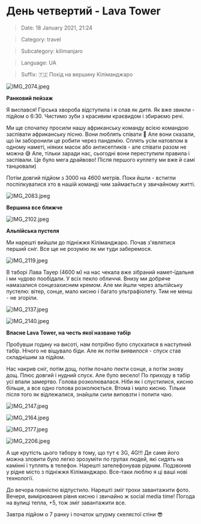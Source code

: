 # День четвертий - **Lava Tower**

> Date: 18 January 2021, 21:24

> Category: travel

> Subcategory: kilimanjaro

> Language: UA

> Suffix: 🇹🇿 Похід на вершину Кіліманджаро

![IMG_2074.jpeg](https://res.craft.do/user/full/b5a256f3-51ff-c8e5-10fe-9343b6a0451d/doc/F4CC4F0B-97DA-4752-BE3C-BCD8ECCC932E/401CC61C-4120-4B41-9FDB-D119035CCD73_2/IMG_2074.jpeg)

**Ранковий пейзаж**

Я виспався! Гірська хвороба відступила і я спав як дитя. Як вже звикли - підйом о 6:30. Чистимо зуби з красивим краєвидом і збираємо речі.

Ми ще спочатку просили нашу африканську команду всією командою заспівати африканську пісню. Вони люблять співати 🙂 Але вони сказали, що їм заборонили це робити через пандемію. Сплять усім натовпом в одному наметі, ніяких масок або антисептиків - але співати разом не можна 😅 Але, тільки заради нас, сьогодні вони переступили правила і заспівали. Це було мега драйвово! Після першого куплету ми вже й самі танцювали)

Потім довгий підйом з 3000 на 4600 метрів. Поки йшли - встигли поспілкуватися хто в нашій команді чим займається у звичайному житті.

![IMG_2083.jpeg](https://res.craft.do/user/full/b5a256f3-51ff-c8e5-10fe-9343b6a0451d/doc/F4CC4F0B-97DA-4752-BE3C-BCD8ECCC932E/73E1A28C-459E-49D2-8D6F-EAF10F91E539_2/IMG_2083.jpeg)

**Вершина все ближче**

![IMG_2102.jpeg](https://res.craft.do/user/full/b5a256f3-51ff-c8e5-10fe-9343b6a0451d/doc/F4CC4F0B-97DA-4752-BE3C-BCD8ECCC932E/949A43FB-6494-49E1-8BC8-6FD87DFA6D87_2/IMG_2102.jpeg)

**Альпійська пустеля**

Ми нарешті вийшли до підніжжя Кіліманджаро. Почав з'являтися перший сніг. Все ще не розумію як ми туди заберемося.

![IMG_2119.jpeg](https://res.craft.do/user/full/b5a256f3-51ff-c8e5-10fe-9343b6a0451d/doc/F4CC4F0B-97DA-4752-BE3C-BCD8ECCC932E/D1D22367-BACE-470C-866F-E44E2DDDD798_2/IMG_2119.jpeg)

В таборі Лава Тауер (4600 м) на нас чекала вже зібраний намет-їдальня і ми чудово пообідали. У всіх пекло обличчя. Внизу ми добряче намазалися сонцезахисним кремом. Але ми йшли через альпійську пустелю: вітер, сонце, мало кисню і багато ультрафіолету. Тим не менш - не згоріли.

![IMG_2137.jpeg](https://res.craft.do/user/full/b5a256f3-51ff-c8e5-10fe-9343b6a0451d/doc/F4CC4F0B-97DA-4752-BE3C-BCD8ECCC932E/FFEF0462-13EB-4D62-A331-03DAE6C7A6B7_2/IMG_2137.jpeg)

![IMG_2140.jpeg](https://res.craft.do/user/full/b5a256f3-51ff-c8e5-10fe-9343b6a0451d/doc/F4CC4F0B-97DA-4752-BE3C-BCD8ECCC932E/2F42AF61-4DE6-4415-9ED5-D24C21314FAE_2/IMG_2140.jpeg)

**Власне Lava Tower, на честь якої названо табір**

Пробувши годину на висоті, нам потрібно було спускатися в наступний табір. Нічого не віщувало біди. Але як потім виявилося - спуск став складнішим за підйом.

Нас накрив сніг, потім дощ, потім почало пекти сонце, а потім знову дощ. Плюс довгий і нудний спуск. Але було весело! По приходу в табір усі впали замертво. Голова розколювалася. Ніби як і спустилися, кисню більше, а все одно голова розколюється. Втома і мало кисню. Тільки після того як відлежалися, знайшли сили виповзти і попити чаю.

![IMG_2147.jpeg](https://res.craft.do/user/full/b5a256f3-51ff-c8e5-10fe-9343b6a0451d/doc/F4CC4F0B-97DA-4752-BE3C-BCD8ECCC932E/EC30DAFB-29D1-4EE5-AC48-50CBACF13305_2/IMG_2147.jpeg)

![IMG_2164.jpeg](https://res.craft.do/user/full/b5a256f3-51ff-c8e5-10fe-9343b6a0451d/doc/F4CC4F0B-97DA-4752-BE3C-BCD8ECCC932E/4E118747-764F-4CA8-9F8B-467EE2002B92_2/IMG_2164.jpeg)

![IMG_2177.jpeg](https://res.craft.do/user/full/b5a256f3-51ff-c8e5-10fe-9343b6a0451d/doc/F4CC4F0B-97DA-4752-BE3C-BCD8ECCC932E/77CF8A9C-D345-43B7-8752-F2A3D1EB8DC4_2/IMG_2177.jpeg)

![IMG_2206.jpeg](https://res.craft.do/user/full/b5a256f3-51ff-c8e5-10fe-9343b6a0451d/doc/F4CC4F0B-97DA-4752-BE3C-BCD8ECCC932E/97E33A08-6CB1-4BC8-BDAD-FC074BDBBBF1_2/IMG_2206.jpeg)

А ще крутість цього табору в тому, що тут є 3G, 4G!!! Де саме його можна зловити було легко зрозуміти по групах людей, які сидять на камінні і туплять в телефон. Нарешті зателефонував рідним. Подзвонив у рідне місто з підніжжя Кіліманджаро. Все-таки люблю я ці ваші нові технології.

До вечора повністю відпустило. Нарешті зміг трохи завантажити фото. Вечеря, вимірювання рівня кисню і звичайно ж social media time! Погода на вулиці тепла, +5, тож зміг завантажити все.

Завтра підйом о 7 ранку і початок штурму скелястої стіни 😎

